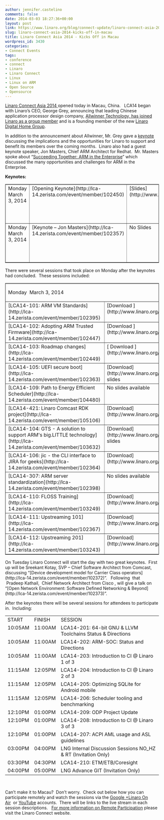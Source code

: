 ```yaml
---
author: jennifer.castelino
comments: false
date: 2014-03-03 18:27:36+00:00
layout: post
link: https://www.linaro.org/blog/connect-update/linaro-connect-asia-2014-kicks-off-in-macau/
slug: linaro-connect-asia-2014-kicks-off-in-macau
title: Linaro Connect Asia 2014 - Kicks Off in Macau
wordpress_id: 3430
categories:
- Connect Events
tags:
- conference
- connect
- Linaro
- Linaro Connect
- Linux
- Linux on ARM
- Open Source
- Opensource
---
```


[Linaro Connect Asia 2014 ](http://www.linaro.org/connect-lca14)opened today in Macau, China.   LCA14 began with Linaro’s CEO, George Grey, announcing that leading Chinese application processor design company, [Allwinner Technology, has joined Linaro as a group member](http://www.linaro.org/news/linaro-announces-allwinner-technology-as-a-founding-member-of-the-new-linaro-digital-home-group/en/) and is a founding member of the new [Linaro Digital Home Group](https://wiki.linaro.org/WorkingGroups/LHG).  

In addition to the announcement about Allwinner, Mr. Grey gave a [keynote](https://www.youtube.com/watch?v=L7gPPJSNJBM) discussing the implications and the opportunities for Linaro to support and benefit its members over the coming months.  Linaro also had a guest keynote speaker, Jon Masters, Chief ARM Architect for Redhat.  Mr. Masters spoke about “[Succeeding Together: ARM in the Enterprise](https://www.youtube.com/watch?v=L7gPPJSNJBM)” which discussed the many opportunities and challenges for ARM in the Enterprise.  

**Keynotes:**



<table cellpadding="0" width="827" cellspacing="0" border="1" >
<tbody >
<tr >

<td width="163" valign="top" >Monday March 3, 2014
</td>

<td width="235" valign="top" >[Opening Keynote](http://lca-14.zerista.com/event/member/102450)
</td>

<td width="94" valign="top" >[Slides](http://www.linaro.org/documents/download/6eeaca96f359b03620b7097b34e5abfc531444b5db55d)
</td>

<td width="151" valign="top" >[Video ](http://www.youtube.com/watch?v=L7gPPJSNJBM)(YouTube)
</td>

<td width="184" valign="top" >[Video ](http://people.linaro.org/linaro-connect/lca14/videos/03-03-Monday/LCA14-OpeningKeynote.mp4)(Linaro Server)
</td>
</tr>
<tr >

<td width="163" valign="top" >Monday March 3, 2014
</td>

<td width="235" valign="top" >[Keynote – Jon Masters](http://lca-14.zerista.com/event/member/102357)
</td>

<td width="94" valign="top" >No Slides
</td>

<td width="151" valign="top" >[Video](http://www.youtube.com/watch?v=L7gPPJSNJBM) (YouTube)* begins at 50:48
</td>

<td width="184" valign="top" >[Video](http://people.linaro.org/linaro-connect/lca14/videos/03-03-Monday/LCA14-OpeningKeynote.mp4) (Linaro Server)* begins at 50:48
</td>
</tr>
</tbody>
</table>



There were several sessions that took place on Monday after the keynotes had concluded.  These sessions included:
<table cellpadding="0" width="874" cellspacing="0" border="1" >
<tbody >
<tr >

<td colspan="4" width="874" valign="top" >




Monday  March 3, 2014



</td>
</tr>
<tr >

<td width="268" valign="top" >[LCA14-101: ARM VM Standards](http://lca-14.zerista.com/event/member/102395)
</td>

<td width="175" valign="top" >[Download ](http://www.linaro.org/documents/download/2d2eb7621f1a82a1028cff249b4a6ccc5314a757b1ac7)slides
</td>

<td width="204" valign="top" >[Video](http://www.youtube.com/watch?v=Qh3SX3p3B74) (You Tube)
</td>

<td width="226" valign="top" >[Video ](http://people.linaro.org/linaro-connect/lca14/videos/03-03-Monday/LCA14-101-%20ARM%20VM%20Standards.mp4)(Linaro Server)
</td>
</tr>
<tr >

<td width="268" valign="top" >[LCA14-102: Adopting ARM Trusted Firmware](http://lca-14.zerista.com/event/member/102447) 
</td>

<td width="175" valign="top" >[Download ](http://www.linaro.org/documents/download/5d6b29bf365401256850c4e35c3dd8075314a195ee748)slides
</td>

<td width="204" valign="top" >[Video](http://www.youtube.com/watch?v=h98jBQrxxKg) (You Tube)
</td>

<td width="226" valign="top" >[Video](http://people.linaro.org/linaro-connect/lca14/videos/03-03-Monday/LCA14-102-%20Adopting%20ARM%20Trusted%20Firmware.mp4) (Linaro Server)
</td>
</tr>
<tr >

<td width="268" valign="top" >[LCA14-103: Roadmap changes](http://lca-14.zerista.com/event/member/102449) 
</td>

<td width="175" valign="top" >[ Download ](http://www.linaro.org/documents/download/588329633ad0d286790478fc2e967bc553110a6425080)slides
</td>

<td width="204" valign="top" >[Video](http://www.youtube.com/watch?v=tUGKlO7dT38)(You Tube)
</td>

<td width="226" valign="top" >[Video](http://people.linaro.org/linaro-connect/lca14/videos/03-03-Monday/LCA14-103-%20Roadmap%20changes.mp4)(Linaro Server)
</td>
</tr>
<tr >

<td width="268" valign="top" >[LCA14-105: UEFI secure boot](http://lca-14.zerista.com/event/member/102363) 
</td>

<td width="175" valign="top" >[Download](http://www.linaro.org/documents/download/7bea05453785be0263c45f25607015265314a83380e43) slides
</td>

<td width="204" valign="top" >[Video ](http://www.youtube.com/watch?v=09nb3Fiobw0)(You Tube)
</td>

<td width="226" valign="top" >[Video](http://people.linaro.org/linaro-connect/lca14/videos/03-03-Monday/LCA14-105-%20UEFI%20secure%20boot.mp4) (Linaro Server)
</td>
</tr>
<tr >

<td width="268" valign="top" >[LCA14-109: Path to Energy Efficient Scheduler](http://lca-14.zerista.com/event/member/104480) 
</td>

<td width="175" valign="top" >No slides available
</td>

<td width="204" valign="top" >[Video](https://www.youtube.com/watch?v=xOMDXTlOnNo) (You Tube)
</td>

<td width="226" valign="top" >[Video](http://people.linaro.org/linaro-connect/lca14/videos/03-03-Monday/LCA14-109-%20Path%20to%20Energy%20Efficient%20Scheduler.mp4)(Linaro Server)
</td>
</tr>
<tr >

<td width="268" valign="top" >[LCA14-421: Linaro Comcast RDK project](http://lca-14.zerista.com/event/member/105106) 
</td>

<td width="175" valign="top" >[Download](http://www.linaro.org/documents/download/55b993ff3aea541acaf32cc0015de2c15314acaf29601)slides
</td>

<td width="204" valign="top" >[Video](http://www.youtube.com/watch?v=YVzzUtemCxo) (You Tube)
</td>

<td width="226" valign="top" >[Video](http://people.linaro.org/linaro-connect/lca14/videos/03-03-Monday/LCA14-421-%20Linaro%20Comcast%20RDK%20project.mp4) (Linaro Server)
</td>
</tr>
<tr >

<td width="268" valign="top" >[LCA14-104: GTS - A solution to support ARM's big.LITTLE technology](http://lca-14.zerista.com/event/member/103632)
</td>

<td width="175" valign="top" >[Download](http://www.linaro.org/documents/download/717931d31556a3ce491d028a37f924cc531111e4835d9) slides
</td>

<td width="204" valign="top" >[Video](http://www.youtube.com/watch?v=PmBT52hBAZg) (You Tube)
</td>

<td width="226" valign="top" >[Video](http://people.linaro.org/linaro-connect/lca14/videos/03-03-Monday/LCA14-104-%20GTS%20-%20A%20solution%20to%20support%20ARM%2527s%20big.LITTLE%20technology.mp4) (Linaro Server)
</td>
</tr>
<tr >

<td width="268" valign="top" >[LCA14-106: jic - the CLI interface to JIRA for geeks](http://lca-14.zerista.com/event/member/102364) 
</td>

<td width="175" valign="top" >[Download](http://www.linaro.org/documents/download/f74b8025a910c68cd8cf6d71f2112f9b5314a8ce90632) slides
</td>

<td width="204" valign="top" >[Video](http://www.youtube.com/watch?v=7QeKGkjx5HA)(You Tube)
</td>

<td width="226" valign="top" >[Video](http://people.linaro.org/linaro-connect/lca14/videos/03-03-Monday/LCA14-106-%20jic%20-%20the%20CLI%20interface%20to%20JIRA%20for%20geeks.mp4) (Linaro Server)
</td>
</tr>
<tr >

<td width="268" valign="top" >[LCA14-307: ARM server standardization](http://lca-14.zerista.com/event/member/102398) 
</td>

<td width="175" valign="top" >No slides available
</td>

<td width="204" valign="top" >[Video](http://www.youtube.com/watch?v=dGDtdafu3GI)(You Tube)
</td>

<td width="226" valign="top" >[Video](http://people.linaro.org/linaro-connect/lca14/videos/03-03-Monday/LCA14-307-%20ARM%20server%20standardization.mp4) (Linaro Server)
</td>
</tr>
<tr >

<td width="268" valign="top" >[LCA14-110: FLOSS Training](http://lca-14.zerista.com/event/member/103249) 
</td>

<td width="175" valign="top" >[Download](http://www.linaro.org/documents/download/4d653e554f4fdcdbb4da530e4e48280e5314a96f9ffc6)slides
</td>

<td width="204" valign="top" >[Video](https://www.youtube.com/watch?v=2pda07yDv3o) (You Tube)
</td>

<td width="226" valign="top" >Video on Linaro Server unavailable
</td>
</tr>
<tr >

<td width="268" valign="top" >[LCA14-111: Upstreaming 101](http://lca-14.zerista.com/event/member/102367) 
</td>

<td width="175" valign="top" >[Download](http://www.linaro.org/documents/download/65f888c674508efcf9bd5d90398a186a530d01c4c78db) slides
</td>

<td width="204" valign="top" >[Video](https://www.youtube.com/watch?v=dY7fikYZ42c) (You Tube)
</td>

<td width="226" valign="top" >Video on Linaro Server unavailable
</td>
</tr>
<tr >

<td width="268" valign="top" >[LCA14-112: Upstreaming 201](http://lca-14.zerista.com/event/member/103243) 
</td>

<td width="175" valign="top" >[Download](http://www.linaro.org/documents/download/d4bbf39e0da8e0339f50b076f5f3889b5314abc9e0f1e) slides
</td>

<td width="204" valign="top" >[Video](https://www.youtube.com/watch?v=FiQ5uV_Mm5c) (You Tube)
</td>

<td width="226" valign="top" >Video on Linaro Server unavailable
</td>
</tr>
</tbody>
</table>
On Tuesday Linaro Connect will start the day with two great keynotes.  First up will be Sreekant Kotay, SVP – Chief Software Architect from Comcast, discussing “[Device development model for Carrier Class operators](http://lca-14.zerista.com/event/member/102372)”.   Following  that  Pradeep Kathail,  Chief Network Architect from Cisco , will give a talk on “[Open Network Environment: Software Defined Networking & Beyond](http://lca-14.zerista.com/event/member/102373)”.

After the keynotes there will be several sessions for attendees to participate in.  Including:
<table cellpadding="0" cellspacing="0" border="0" >
<tbody >
<tr >

<td >START
</td>

<td width="70" >FINISH
</td>

<td width="462" >SESSION
</td>
</tr>
<tr >

<td valign="top" >10:05AM
</td>

<td width="70" valign="top" >11:00AM
</td>

<td width="462" valign="top" >LCA14-201: 64-bit GNU & LLVM Toolchains Status & Directions
</td>
</tr>
<tr >

<td valign="top" >10:05AM
</td>

<td valign="top" >11:00AM
</td>

<td width="462" valign="top" >LCA14-202: ARM-SOC: Status and Directions
</td>
</tr>
<tr >

<td valign="top" >10:05AM
</td>

<td valign="top" >11:00AM
</td>

<td width="462" valign="top" >LCA14-203: Introduction to CI @ Linaro 1 of 3
</td>
</tr>
<tr >

<td valign="top" >11:15AM
</td>

<td valign="top" >12:05PM
</td>

<td width="462" valign="top" >LCA14-204: Introduction to CI @ Linaro 2 of 3
</td>
</tr>
<tr >

<td valign="top" >11:15AM
</td>

<td valign="top" >12:05PM
</td>

<td width="462" valign="top" >LCA14-205: Optimizing SQLite for Android mobile
</td>
</tr>
<tr >

<td valign="top" >11:15AM
</td>

<td valign="top" >12:05PM
</td>

<td width="462" valign="top" >LCA14-206: Scheduler tooling and benchmarking
</td>
</tr>
<tr >

<td valign="top" >12:10PM
</td>

<td valign="top" >01:00PM
</td>

<td width="462" valign="top" >LCA14-209: ODP Project Update
</td>
</tr>
<tr >

<td valign="top" >12:10PM
</td>

<td valign="top" >01:00PM
</td>

<td width="462" valign="top" >LCA14-208: Introduction to CI @ Linaro 3 of 3
</td>
</tr>
<tr >

<td valign="top" >12:10PM
</td>

<td valign="top" >01:00PM
</td>

<td width="462" valign="top" >LCA14-207: ACPI AML usage and ASL guidelines
</td>
</tr>
<tr >

<td valign="top" >03:00PM
</td>

<td valign="top" >04:00PM
</td>

<td width="462" valign="top" >LNG Internal Discussion Sessions NO_HZ & RT (Invitation Only)
</td>
</tr>
<tr >

<td valign="top" >03:30PM
</td>

<td valign="top" >04:30PM
</td>

<td width="462" valign="top" >LCA14-210: ETM/ETB/Coresight
</td>
</tr>
<tr >

<td valign="top" >04:00PM
</td>

<td valign="top" >05:00PM
</td>

<td width="462" valign="top" >LNG Advance GIT (Invitation Only)
</td>
</tr>
</tbody>
</table>
 

Can’t make it to Macau?  Don’t worry.  Check out below how you can participate remotely and watch the sessions via the [Google +Linaro On Air](https://plus.google.com/u/0/116754366033915823792/posts)  or [YouTube](http://www.youtube.com/user/LinaroOnAir) accounts.  There will be links to the live stream in each session descriptions.   [For more information on Remote Participation](http://www.linaro.org/connect-lca14/schedule/remote-participation) please visit the Linaro Connect website.
